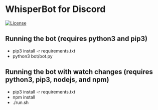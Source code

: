 # WhisperBot for Discord

[![License](https://img.shields.io/npm/l/express.svg)](https://github.com/CalvinKotval/dc_roleselector/blob/master/LICENSE)

## Running the bot (requires python3 and pip3)
* pip3 install -r requirements.txt
* python3 bot/bot.py

## Running the bot with watch changes (requires python3, pip3, nodejs, and npm)
* pip3 install -r requirements.txt
* npm install
* ./run.sh
